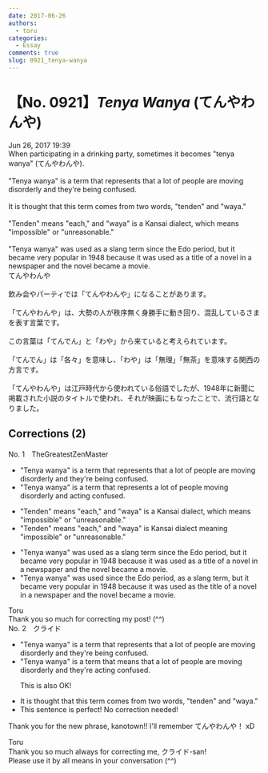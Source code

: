 ```yaml
---
date: 2017-06-26
authors:
  - toru
categories:
  - Essay
comments: true
slug: 0921_tenya-wanya
---
```


# 【No. 0921】<strong><em>Tenya Wanya</strong></em> (てんやわんや)
<div class="date">Jun 26, 2017 19:39</div>
<div id="post"><div id="body_show_ori">
When participating in a drinking party, sometimes it becomes "tenya wanya" (てんやわんや).<br/><br/>"Tenya wanya" is a term that represents that a lot of people are moving disorderly and they're being confused. <br/><br/>It is thought that this term comes from two words, "tenden" and "waya."<br/><br/>"Tenden" means "each," and "waya" is a Kansai dialect, which means "impossible" or "unreasonable."<br/><br/>"Tenya wanya" was used as a slang term since the Edo period, but it became very popular in 1948 because it was used as a title of a novel in a newspaper and the novel became a movie.
</div></div>

<!-- more -->

<div id="post_ja"><div id="body_show_mo">
てんやわんや<br/><br/>飲み会やパーティでは「てんやわんや」になることがあります。<br/><br/>「てんやわんや」は、大勢の人が秩序無く身勝手に動き回り、混乱しているさまを表す言葉です。<br/><br/>この言葉は「てんでん」と「わや」から来ていると考えられています。<br/><br/>「てんでん」は「各々」を意味し、「わや」は「無理」「無茶」を意味する関西の方言です。<br/><br/>「てんやわんや」は江戸時代から使われている俗語でしたが、1948年に新聞に掲載された小説のタイトルで使われ、それが映画にもなったことで、流行語となりました。
</div></div>

## Corrections (2)
<div id="block"><div class="first_name"> No. 1　<span class="just_name">TheGreatestZenMaster</span></div><div id="block2">
<ul class="correction_field">
<li class="incorrect">"Tenya wanya" is a term that represents that a lot of people are moving disorderly and they're being confused.</li>
<li class="corrected correct">
"Tenya wanya" is a term that represents a lot of people moving disorderly and acting confused.
</li>
</ul>
<ul class="correction_field">
<li class="incorrect">"Tenden" means "each," and "waya" is a Kansai dialect, which means "impossible" or "unreasonable."</li>
<li class="corrected correct">
"Tenden" means "each," and "waya" is Kansai dialect meaning "impossible" or "unreasonable."
</li>
</ul>
<ul class="correction_field">
<li class="incorrect">"Tenya wanya" was used as a slang term since the Edo period, but it became very popular in 1948 because it was used as a title of a novel in a newspaper and the novel became a movie.</li>
<li class="corrected correct">
"Tenya wanya" was used since the Edo period, as a slang term, but it became very popular in 1948 because it was used as the title of a novel in a newspaper and the novel became a movie.
</li>
</ul>
</div><div class="name"><span class="just_name">Toru</span><br>
Thank you so much for correcting my post! (^^)
</div>
</div>
<div id="block"><div class="first_name"> No. 2　<span class="just_name">クライド</span></div><div id="block2">
<ul class="correction_field">
<li class="incorrect">"Tenya wanya" is a term that represents that a lot of people are moving disorderly and they're being confused.</li>
<li class="corrected correct">
"Tenya wanya" is a term that <span class="f_blue">means</span> that a lot of people are moving disorderly and they're <span class="f_red">acting</span> confused.
<p class="correction_comment">This is also OK!</p>
</li>
</ul>
<ul class="correction_field">
<li class="incorrect">It is thought that this term comes from two words, "tenden" and "waya."</li>
<li class="corrected perfect">This sentence is perfect! No correction needed!</li>
</ul>
<p class="comment_small">
 Thank you for the new phrase, kanotown!! I'll remember てんやわんや！ xD
</p>

</div><div class="name"><span class="just_name">Toru</span><br>
Thank you so much always for correcting me, クライド-san!<br/>Please use it by all means in your conversation (^^)
</div>
</div>
